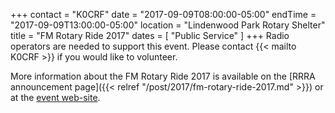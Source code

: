 +++
contact = "K0CRF"
date = "2017-09-09T08:00:00-05:00"
endTime = "2017-09-09T13:00:00-05:00"
location = "Lindenwood Park Rotary Shelter"
title = "FM Rotary Ride 2017"
dates = [ "Public Service" ]
+++
Radio operators are needed to support this event. Please contact
{{< mailto K0CRF >}} if you would like to volunteer.

More information about the FM Rotary Ride 2017 is available on the
[RRRA announcement page]({{< relref "/post/2017/fm-rotary-ride-2017.md" >}})
or at the [event web-site](http://www.fmrotaryride.com/).

